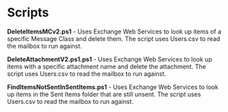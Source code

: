# Scripts
**DeleteItemsMCv2.ps1** - Uses Exchange Web Services to look up items of a specific Message Class and delete them. The script uses Users.csv to read the mailbox to run against.

**DeleteAttachmentV2.ps1.ps1** - Uses Exchange Web Services to look up items with a specific attachment name and delete the attachment. The script uses Users.csv to read the mailbox to run against.

**FindItemsNotSentInSentItems.ps1** - Uses Exchange Web Services to look up items in the Sent Items folder that are still unsent. The script uses Users.csv to read the mailbox to run against.

